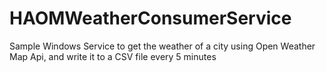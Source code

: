 # HAOMWeatherConsumerService
Sample Windows Service to get the weather of a city using Open Weather Map Api, and write it to a CSV file every 5 minutes
